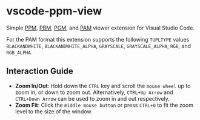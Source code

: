 # vscode-ppm-view

Simple [PPM](https://netpbm.sourceforge.net/doc/ppm.html), [PBM](https://netpbm.sourceforge.net/doc/pbm.html), [PGM](https://netpbm.sourceforge.net/doc/pgm.html), and [PAM](https://netpbm.sourceforge.net/doc/pam.html) viewer extension for Visual Studio Code.

For the PAM format this extension supports the following `TUPLTYPE` values `BLACKANDWHITE`, `BLACKANDWHITE_ALPHA`, `GRAYSCALE`, `GRAYSCALE_ALPHA`, `RGB`, and `RGB_ALPHA`.

## Interaction Guide

- **Zoom In/Out**: Hold down the `CTRL` key and scroll the `mouse wheel` up to zoom in, or down to zoom out. Alternatively, `CTRL+Up Arrow` and `CTRL+Down Arrow` can be used to zoom in and out respectively.
- **Zoom Fit**: Click the `middle mouse button` or press `CTRL+0` to fit the zoom level to the size of the window.
